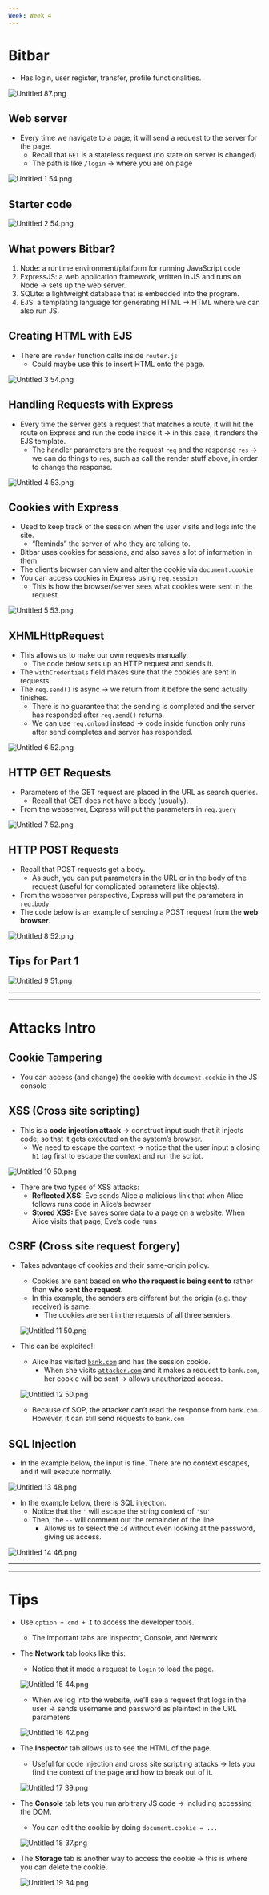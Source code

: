 ```yaml
---
Week: Week 4
---
```

# Bitbar

- Has login, user register, transfer, profile functionalities.

![Untitled 87.png](../../attachments/Untitled%2087.png)

## Web server

- Every time we navigate to a page, it will send a request to the server for the page.
    - Recall that `GET` is a stateless request (no state on server is changed)
    - The path is like `/login` → where you are on page

![Untitled 1 54.png](../../attachments/Untitled%201%2054.png)

## Starter code

![Untitled 2 54.png](../../attachments/Untitled%202%2054.png)

## What powers Bitbar?

1. Node: a runtime environment/platform for running JavaScript code
2. ExpressJS: a web application framework, written in JS and runs on Node → sets up the web server.
3. SQLite: a lightweight database that is embedded into the program.
4. EJS: a templating language for generating HTML → HTML where we can also run JS.

## Creating HTML with EJS

- There are `render` function calls inside `router.js`
    - Could maybe use this to insert HTML onto the page.

![Untitled 3 54.png](../../attachments/Untitled%203%2054.png)

## Handling Requests with Express

- Every time the server gets a request that matches a route, it will hit the route on Express and run the code inside it → in this case, it renders the EJS template.
    - The handler parameters are the request `req` and the response `res` → we can do things to `res`, such as call the render stuff above, in order to change the response.

![Untitled 4 53.png](../../attachments/Untitled%204%2053.png)

## Cookies with Express

- Used to keep track of the session when the user visits and logs into the site.
    - “Reminds” the server of who they are talking to.
- Bitbar uses cookies for sessions, and also saves a lot of information in them.
- The client’s browser can view and alter the cookie via `document.cookie`
- You can access cookies in Express using `req.session`
    - This is how the browser/server sees what cookies were sent in the request.

![Untitled 5 53.png](../../attachments/Untitled%205%2053.png)

## XHMLHttpRequest

- This allows us to make our own requests manually.
    - The code below sets up an HTTP request and sends it.
- The `withCredentials` field makes sure that the cookies are sent in requests.
- The `req.send()` is async → we return from it before the send actually finishes.
    - There is no guarantee that the sending is completed and the server has responded after `req.send()` returns.
    - We can use `req.onload` instead → code inside function only runs after send completes and server has responded.

![Untitled 6 52.png](../../attachments/Untitled%206%2052.png)

## HTTP GET Requests

- Parameters of the GET request are placed in the URL as search queries.
    - Recall that GET does not have a body (usually).
- From the webserver, Express will put the parameters in `req.query`

![Untitled 7 52.png](../../attachments/Untitled%207%2052.png)

## HTTP POST Requests

- Recall that POST requests get a body.
    - As such, you can put parameters in the URL or in the body of the request (useful for complicated parameters like objects).
- From the webserver perspective, Express will put the parameters in `req.body`
- The code below is an example of sending a POST request from the **web browser**.

![Untitled 8 52.png](../../attachments/Untitled%208%2052.png)

## Tips for Part 1

![Untitled 9 51.png](../../attachments/Untitled%209%2051.png)

---

---

# Attacks Intro

## Cookie Tampering

- You can access (and change) the cookie with `document.cookie` in the JS console

## XSS (Cross site scripting)

- This is a **code injection attack** → construct input such that it injects code, so that it gets executed on the system’s browser.
    - We need to escape the context → notice that the user input a closing `h1` tag first to escape the context and run the script.

![Untitled 10 50.png](../../attachments/Untitled%2010%2050.png)

- There are two types of XSS attacks:
    - **Reflected XSS:** Eve sends Alice a malicious link that when Alice follows runs code in Alice’s browser
    - **Stored XSS:** Eve saves some data to a page on a website. When Alice visits that page, Eve’s code runs

## CSRF (Cross site request forgery)

- Takes advantage of cookies and their same-origin policy.
    
    - Cookies are sent based on **who the request is being sent to** rather than **who sent the request**.
    - In this example, the senders are different but the origin (e.g. they receiver) is same.
        - The cookies are sent in the requests of all three senders.
    
    ![Untitled 11 50.png](../../attachments/Untitled%2011%2050.png)
    
- This can be exploited!!
    
    - Alice has visited [`bank.com`](http://bank.com) and has the session cookie.
        - When she visits [`attacker.com`](http://attacker.com) and it makes a request to `bank.com`, her cookie will be sent → allows unauthorized access.
    
    ![Untitled 12 50.png](../../attachments/Untitled%2012%2050.png)
    
    - Because of SOP, the attacker can’t read the response from `bank.com`. However, it can still send requests to `bank.com`

## SQL Injection

- In the example below, the input is fine. There are no context escapes, and it will execute normally.

![Untitled 13 48.png](../../attachments/Untitled%2013%2048.png)

- In the example below, there is SQL injection.
    - Notice that the `'` will escape the string context of `'$u'`
    - Then, the `--` will comment out the remainder of the line.
        - Allows us to select the `id` without even looking at the password, giving us access.

![Untitled 14 46.png](../../attachments/Untitled%2014%2046.png)

---

---

# Tips

- Use `option + cmd + I` to access the developer tools.
    - The important tabs are Inspector, Console, and Network

  

- The **Network** tab looks like this:
    
    - Notice that it made a request to `login` to load the page.
    
    ![Untitled 15 44.png](../../attachments/Untitled%2015%2044.png)
    
    - When we log into the website, we’ll see a request that logs in the user → sends username and password as plaintext in the URL parameters
    
    ![Untitled 16 42.png](../../attachments/Untitled%2016%2042.png)
    

  

- The **Inspector** tab allows us to see the HTML of the page.
    
    - Useful for code injection and cross site scripting attacks → lets you find the context of the page and how to break out of it.
    
    ![Untitled 17 39.png](../../attachments/Untitled%2017%2039.png)
    

  

- The **Console** tab lets you run arbitrary JS code → including accessing the DOM.
    
    - You can edit the cookie by doing `document.cookie = ...`
    
    ![Untitled 18 37.png](../../attachments/Untitled%2018%2037.png)
    

  

- The **Storage** tab is another way to access the cookie → this is where you can delete the cookie.
    
    ![Untitled 19 34.png](../../attachments/Untitled%2019%2034.png)